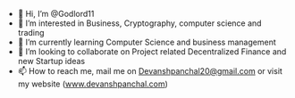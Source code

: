 - 👋 Hi, I’m @Godlord11
- 👀 I’m interested in Business, Cryptography, computer science and trading
- 🌱 I’m currently learning Computer Science and business management
- 💞️ I’m looking to collaborate on Project related Decentralized Finance and new Startup ideas
- 📫 How to reach me, mail me on Devanshpanchal20@gmail.com or visit my website (www.devanshpanchal.com)

<!---
Godlord11/Godlord11 is a ✨ special ✨ repository because its `README.md` (this file) appears on your GitHub profile.
You can click the Preview link to take a look at your changes.
--->
